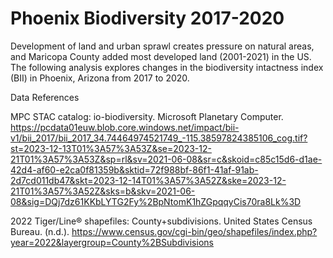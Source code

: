 # Phoenix Biodiversity 2017-2020

Development of land and urban sprawl creates pressure on natural areas, and Maricopa County added most developed land (2001-2021) in the US. The following analysis explores changes in the biodiversity intactness index (BII) in Phoenix, Arizona from 2017 to 2020.

Data References

MPC STAC catalog: io-biodiversity. Microsoft Planetary Computer. https://pcdata01euw.blob.core.windows.net/impact/bii-v1/bii_2017/bii_2017_34.74464974521749_-115.38597824385106_cog.tif?st=2023-12-13T01%3A57%3A53Z&se=2023-12-21T01%3A57%3A53Z&sp=rl&sv=2021-06-08&sr=c&skoid=c85c15d6-d1ae-42d4-af60-e2ca0f81359b&sktid=72f988bf-86f1-41af-91ab-2d7cd011db47&skt=2023-12-14T01%3A57%3A52Z&ske=2023-12-21T01%3A57%3A52Z&sks=b&skv=2021-06-08&sig=DQj7dz61KKbLYTG2Fy%2BpNtomK1hZGpqqyCis70ra8Lk%3D

2022 Tiger/Line® shapefiles: County+subdivisions. United States Census Bureau. (n.d.). https://www.census.gov/cgi-bin/geo/shapefiles/index.php?year=2022&layergroup=County%2BSubdivisions
